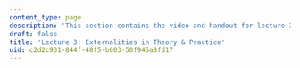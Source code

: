 ```yaml
---
content_type: page
description: 'This section contains the video and handout for lecture 3. '
draft: false
title: 'Lecture 3: Externalities in Theory & Practice'
uid: c2d2c931-844f-48f5-b603-50f945a8fd17
---
```

